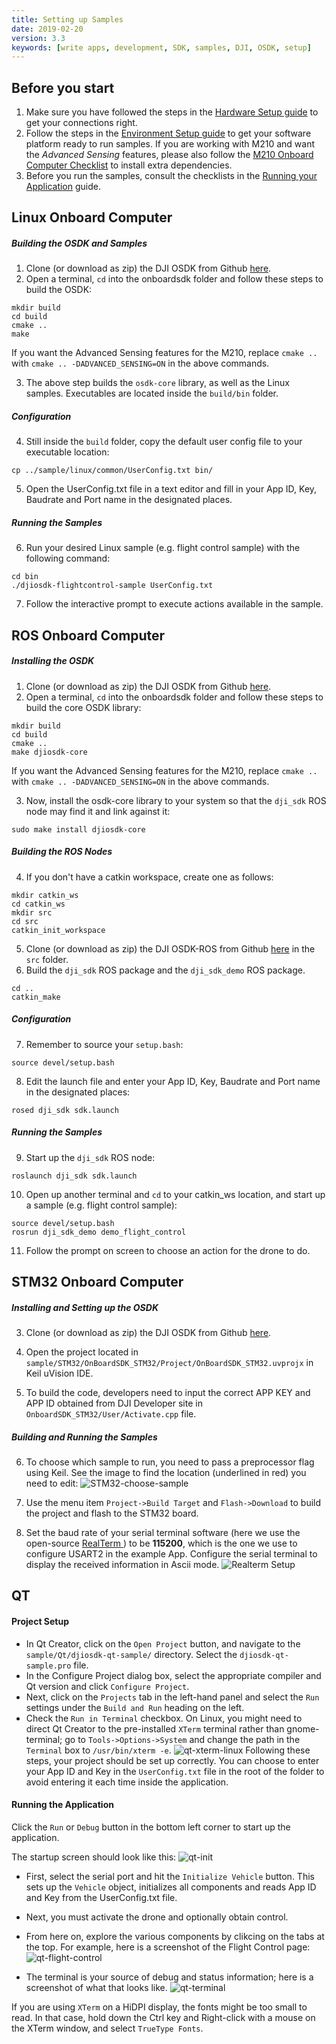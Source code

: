 ```yaml
---
title: Setting up Samples
date: 2019-02-20
version: 3.3
keywords: [write apps, development, SDK, samples, DJI, OSDK, setup]
---
```



## Before you start

1. Make sure you have followed the steps in the [Hardware Setup guide](../development-workflow/hardware-setup.html) to get your connections right.
2. Follow the steps in the [Environment Setup guide](../development-workflow/environment-setup.html) to get your software platform ready to run samples. If you are working with M210 and want the *Advanced Sensing* features, please also follow the [M210 Onboard Computer Checklist](../M210-Docs/oes-checklist.html) to install extra dependencies.
3. Before you run the samples, consult the checklists in the [Running your Application](../development-workflow/run-application.html) guide.

## Linux Onboard Computer

##### Building the OSDK and Samples

1. Clone (or download as zip) the DJI OSDK from Github [here](https://www.github.com/dji-sdk/Onboard-SDK).
2. Open a terminal, `cd` into the onboardsdk folder and follow these steps to build the OSDK:

```
mkdir build
cd build
cmake ..
make
```

If you want the Advanced Sensing features for the M210, replace `cmake ..` with `cmake .. -DADVANCED_SENSING=ON` in the above commands.

3. The above step builds the `osdk-core` library, as well as the Linux samples. Executables are located inside the `build/bin` folder.

##### Configuration
4. Still inside the `build` folder, copy the default user config file to your executable location:

```
cp ../sample/linux/common/UserConfig.txt bin/
```
5. Open the UserConfig.txt file in a text editor and fill in your App ID, Key, Baudrate and Port name in the designated places.

##### Running the Samples

6. Run your desired Linux sample (e.g. flight control sample) with the following command:

```
cd bin
./djiosdk-flightcontrol-sample UserConfig.txt
```
7. Follow the interactive prompt to execute actions available in the sample.

## ROS Onboard Computer

##### Installing the OSDK

1. Clone (or download as zip) the DJI OSDK from Github [here](https://www.github.com/dji-sdk/Onboard-SDK).
2. Open a terminal, `cd` into the onboardsdk folder and follow these steps to build the core OSDK library:

```
mkdir build
cd build
cmake ..
make djiosdk-core
```

If you want the Advanced Sensing features for the M210, replace `cmake ..` with `cmake .. -DADVANCED_SENSING=ON` in the above commands.

3. Now, install the osdk-core library to your system so that the `dji_sdk` ROS node may find it and link against it:

```
sudo make install djiosdk-core
```

##### Building the ROS Nodes

4. If you don't have a catkin workspace, create one as follows:

```
mkdir catkin_ws
cd catkin_ws
mkdir src
cd src
catkin_init_workspace
```
5. Clone (or download as zip) the DJI OSDK-ROS from Github [here](https://www.github.com/dji-sdk/Onboard-SDK-ROS) in the `src` folder.
6. Build the `dji_sdk` ROS package and the `dji_sdk_demo` ROS package.

```
cd ..
catkin_make
```

##### Configuration

7. Remember to source your `setup.bash`:

```
source devel/setup.bash
```
8. Edit the launch file and enter your App ID, Key, Baudrate and Port name in the designated places:

```
rosed dji_sdk sdk.launch
```

##### Running the Samples

9. Start up the `dji_sdk` ROS node:

```
roslaunch dji_sdk sdk.launch
```

10. Open up another terminal and `cd` to your catkin_ws location, and start up a sample (e.g. flight control sample):

```
source devel/setup.bash
rosrun dji_sdk_demo demo_flight_control
```
11. Follow the prompt on screen to choose an action for the drone to do.

## STM32 Onboard Computer

##### Installing and Setting up the OSDK

3. Clone (or download as zip) the DJI OSDK from Github [here](https://www.github.com/dji-sdk/Onboard-SDK).

4. Open the project located in `sample/STM32/OnBoardSDK_STM32/Project/OnBoardSDK_STM32.uvprojx` in Keil uVision IDE.

5. To build the code, developers need to input the correct APP KEY and APP ID obtained from DJI Developer site in `OnboardSDK_STM32/User/Activate.cpp` file.

##### Building and Running the Samples

6. To choose which sample to run, you need to pass a preprocessor flag using Keil. See the image to find the location (underlined in red) you need to edit:
![STM32-choose-sample](../../images/STM32/stm32_sample_macro.png)

7. Use the menu item `Project->Build Target` and `Flash->Download` to build the project and flash to the STM32 board.

8. Set the baud rate of your serial terminal software (here we use the open-source <a href="http://realterm.sourceforge.net" target="_blank"> RealTerm </a>) to be **115200**, which is the one we use to configure USART2 in the example App. Configure the serial terminal to display the received information in Ascii mode.
![Realterm Setup](../../images/STM32/STM32_Realterm.png)

## QT

#### Project Setup

- In Qt Creator, click on the `Open Project` button, and navigate to the `sample/Qt/djiosdk-qt-sample/` directory. Select the `djiosdk-qt-sample.pro` file.
- In the Configure Project dialog box, select the appropriate compiler and Qt version and click `Configure Project`.
- Next, click on the `Projects` tab in the left-hand panel and select the `Run` settings under the `Build and Run` heading on the left.
- Check the `Run in Terminal` checkbox. On Linux, you might need to direct Qt Creator to the pre-installed `XTerm` terminal rather than gnome-terminal; go to `Tools->Options->System` and change the path in the `Terminal` box to `/usr/bin/xterm -e`.
![qt-xterm-linux](../../images/qt/qt-xterm.png)
Following these steps, your project should be set up correctly. You can choose to enter your App ID and Key in the `UserConfig.txt` file in the root of the folder to avoid entering it each time inside the application.

#### Running the Application

Click the `Run` or `Debug` button in the bottom left corner to start up the application.

The startup screen should look like this:
![qt-init](../../images/qt/Qt-Init.png)

- First, select the serial port and hit the `Initialize Vehicle` button. This sets up the `Vehicle` object, initializes all components and reads App ID and Key from the UserConfig.txt file.
- Next, you must activate the drone and optionally obtain control.
- From here on, explore the various components by clikcing on the tabs at the top. For example, here is a screenshot of the Flight Control page:
![qt-flight-control](../../images/qt/Qt-Flight.png)

- The terminal is your source of debug and status information; here is a screenshot of what that looks like.
 ![qt-terminal](../../images/qt/Qt-terminal.png)

If you are using `XTerm` on a HiDPI display, the fonts might be too small to read. In that case, hold down the Ctrl key and Right-click with a mouse on the XTerm window, and select `TrueType Fonts`.

